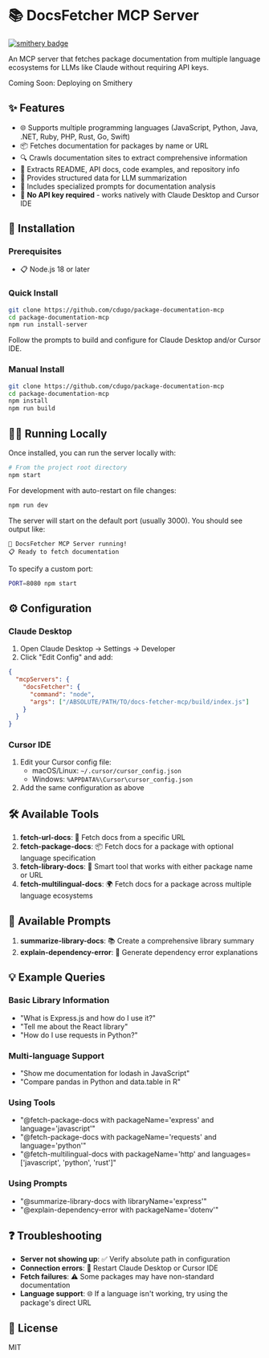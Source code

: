 # 📚 DocsFetcher MCP Server

[![smithery badge](https://smithery.ai/badge/@cdugo/mcp-get-docs)](https://smithery.ai/server/@cdugo/mcp-get-docs)

An MCP server that fetches package documentation from multiple language ecosystems for LLMs like Claude without requiring API keys.

Coming Soon: Deploying on Smithery

## ✨ Features

- 🌐 Supports multiple programming languages (JavaScript, Python, Java, .NET, Ruby, PHP, Rust, Go, Swift)
- 📦 Fetches documentation for packages by name or URL
- 🔍 Crawls documentation sites to extract comprehensive information
- 📄 Extracts README, API docs, code examples, and repository info
- 🧠 Provides structured data for LLM summarization
- 💬 Includes specialized prompts for documentation analysis
- 🔑 **No API key required** - works natively with Claude Desktop and Cursor IDE

## 🚀 Installation

### Prerequisites

- 📋 Node.js 18 or later

### Quick Install

```bash
git clone https://github.com/cdugo/package-documentation-mcp
cd package-documentation-mcp
npm run install-server
```

Follow the prompts to build and configure for Claude Desktop and/or Cursor IDE.

### Manual Install

```bash
git clone https://github.com/cdugo/package-documentation-mcp
cd package-documentation-mcp
npm install
npm run build
```

## 🏃‍♂️ Running Locally

Once installed, you can run the server locally with:

```bash
# From the project root directory
npm start
```

For development with auto-restart on file changes:

```bash
npm run dev
```

The server will start on the default port (usually 3000). You should see output like:

```
🚀 DocsFetcher MCP Server running!
📋 Ready to fetch documentation
```

To specify a custom port:

```bash
PORT=8080 npm start
```

## ⚙️ Configuration

### Claude Desktop

1. Open Claude Desktop → Settings → Developer
2. Click "Edit Config" and add:

```json
{
  "mcpServers": {
    "docsFetcher": {
      "command": "node",
      "args": ["/ABSOLUTE/PATH/TO/docs-fetcher-mcp/build/index.js"]
    }
  }
}
```

### Cursor IDE

1. Edit your Cursor config file:
   - macOS/Linux: `~/.cursor/cursor_config.json`
   - Windows: `%APPDATA%\Cursor\cursor_config.json`
2. Add the same configuration as above

## 🛠️ Available Tools

1. **fetch-url-docs**: 🔗 Fetch docs from a specific URL
2. **fetch-package-docs**: 📦 Fetch docs for a package with optional language specification
3. **fetch-library-docs**: 🧠 Smart tool that works with either package name or URL
4. **fetch-multilingual-docs**: 🌍 Fetch docs for a package across multiple language ecosystems

## 📝 Available Prompts

1. **summarize-library-docs**: 📚 Create a comprehensive library summary
2. **explain-dependency-error**: 🐛 Generate dependency error explanations

## 💡 Example Queries

### Basic Library Information

- "What is Express.js and how do I use it?"
- "Tell me about the React library"
- "How do I use requests in Python?"

### Multi-language Support

- "Show me documentation for lodash in JavaScript"
- "Compare pandas in Python and data.table in R"

### Using Tools

- "@fetch-package-docs with packageName='express' and language='javascript'"
- "@fetch-package-docs with packageName='requests' and language='python'"
- "@fetch-multilingual-docs with packageName='http' and languages=['javascript', 'python', 'rust']"

### Using Prompts

- "@summarize-library-docs with libraryName='express'"
- "@explain-dependency-error with packageName='dotenv'"

## ❓ Troubleshooting

- **Server not showing up**: ✅ Verify absolute path in configuration
- **Connection errors**: 🔄 Restart Claude Desktop or Cursor IDE
- **Fetch failures**: ⚠️ Some packages may have non-standard documentation
- **Language support**: 🌐 If a language isn't working, try using the package's direct URL

## 📄 License

MIT
